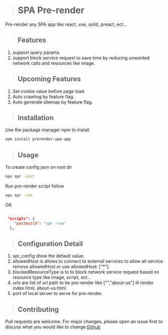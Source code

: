 > # SPA Pre-render

Pre-render any SPA app like react, vue, solid, preact, ect...

> ## Features

1. support query params.
2. support block service request to save time by reducing unwanted network calls and resources like image.

> ## Upcoming Features

1. Set cookie value before page load.
2. Auto crawling by feature flag.
3. Auto generate sitemap by feature flag.

> ## Installation

Use the package manager npm to install.

```bash
npm install prerender-spa-app
```

> ## Usage

To create config json on root dir

```bash
npx spr -init
```

Run pre-render script follow

```bash
npx spr -run
```

OR

```json

 "scripts": {
    "postbuild": "spr -run"
  },

```

> ## Configuration Detail

1. spr_config show the default value.
2. allowedHost is allows to connect to external services to allow all service remove allowedHost or use allowedHost: ["*"].
3. blockedResourceType is to to block network service request based on resource type like image, script, ect...
4. urls are list of url path to be pre-render like ["","about-us"] ill render index.html, about-us.html.
5. port of local server to serve for pre-render.

> ## Contributing

Pull requests are welcome. For major changes, please open an issue first to discuss what you would like to change.[Github](https://github.com/lsanthosh08/react-prerender/issues)
